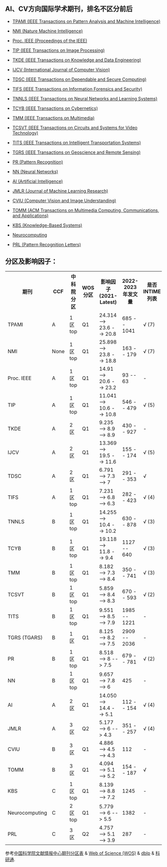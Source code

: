 ## AI、CV方向国际学术期刊，排名不区分前后

 - [TPAMI (IEEE Transactions on Pattern Analysis and Machine Intelligence)](https://ieeexplore.ieee.org/xpl/RecentIssue.jsp?punumber=34)

 - [NMI (Nature Machine Intelligence)](https://www.nature.com/natmachintell/)

 - [Proc. IEEE (Proceedings of the IEEE)](https://proceedingsoftheieee.ieee.org/)

 - [TIP (IEEE Transactions on Image Processing)](https://ieeexplore.ieee.org/xpl/RecentIssue.jsp?punumber=83)

 - [TKDE (IEEE Transactions on Knowledge and Data Engineering)](https://ieeexplore.ieee.org/xpl/RecentIssue.jsp?punumber=69)

 - [IJCV (International Journal of Computer Vision)](https://www.springer.com/journal/11263)

 - [TDSC (IEEE Transactions on Dependable and Secure Computing)](https://ieeexplore.ieee.org/xpl/aboutJournal.jsp?punumber=8858)

 - [TIFS (IEEE Transactions on Information Forensics and Security)](https://ieeexplore.ieee.org/xpl/RecentIssue.jsp?punumber=10206)

 - [TNNLS (IEEE Transactions on Neural Networks and Learning Systems)](https://ieeexplore.ieee.org/xpl/RecentIssue.jsp?punumber=5962385)

 - [TCYB (IEEE Transactions on Cybernetics)](https://ieeexplore.ieee.org/xpl/RecentIssue.jsp?punumber=6221036)

 - [TMM (IEEE Transactions on Multimedia)](https://ieeexplore.ieee.org/xpl/RecentIssue.jsp?punumber=6046)

 - [TCSVT (IEEE Transactions on Circuits and Systems for Video Technology)](https://ieeexplore.ieee.org/xpl/RecentIssue.jsp?punumber=76)

 - [TITS (IEEE Transactions on Intelligent Transportation Systems)](https://ieeexplore.ieee.org/xpl/RecentIssue.jsp?punumber=6979)

 - [TGRS (IEEE Transactions on Geoscience and Remote Sensing)](https://ieeexplore.ieee.org/xpl/RecentIssue.jsp?punumber=36)

 - [PR (Pattern Recognition)](https://www.sciencedirect.com/journal/pattern-recognition)

 - [NN (Neural Networks)](https://www.sciencedirect.com/journal/neural-networks)

 - [AI (Artificial Intelligence)](https://jcr.clarivate.com/jcr-jp/journal-profile?journal=ARTIF%20INTELL&year=2021)

 - [JMLR (Journal of Machine Learning Research)](https://www.jmlr.org/) 

 - [CVIU (Computer Vision and Image Understanding)](https://www.sciencedirect.com/journal/computer-vision-and-image-understanding/)

  - [TOMM (ACM Transactions on Multimedia Computing, Communications, and Applications)](https://dl.acm.org/journal/tomm)

 - [KBS (Knowledge-Based Systems)](https://www.sciencedirect.com/journal/knowledge-based-systems)

 - [Neurocomputing](https://www.sciencedirect.com/journal/neurocomputing/)

 - [PRL (Pattern Recognition Letters)](https://www.sciencedirect.com/journal/pattern-recognition-letters/)


## 分区及影响因子：

 <table>
  <tr>
    <th>期刊</th>
    <th>CCF</th>
    <th>中科院分区</th>
    <th>WOS分区</th>
    <th>影响因子 (2021-Latest)</th>
    <th>2022-2023年发文量</th>
    <th>是否INTIME列表</th>
  </tr>
  <tr>
    <td>TPAMI</td>
    <td>A</td>
    <td>1区top</td>
    <td>Q1</td>
    <td>24.314 --> 23.6 --> 20.8</td>
    <td>685 -- 1041</td>
    <td>√ (7)</td>
  </tr>
  <tr>
    <td>NMI</td>
    <td>None</td>
    <td>1区top</td>
    <td>Q1</td>
    <td>25.898 --> 23.8 --> 18.8</td>
    <td>163 -- 179</td>
    <td>√ (7)</td>
  </tr>
  <tr>
    <td>Proc. IEEE</td>
    <td>A</td>
    <td>1区top</td>
    <td>Q1</td>
    <td>14.91 --> 20.6 --> 23.2</td>
    <td>93 -- 63</td>
    <td>-</td>
  </tr>
  <tr>
    <td>TIP</td>
    <td>A</td>
    <td>1区top</td>
    <td>Q1</td>
    <td>11.041 --> 10.6 --> 10.8</td>
    <td>546 -- 479</td>
    <td>√ (5)</td>
  </tr>
  <tr>
    <td>TKDE</td>
    <td>A</td>
    <td>2区</td>
    <td>Q1</td>
    <td>9.235 --> 8.9 --> 8.9</td>
    <td>430 -- 927</td>
    <td>-</td>
  </tr>
  <tr>
    <td>IJCV</td>
    <td>A</td>
    <td>2区</td>
    <td>Q1</td>
    <td>13.369 --> 19.5 --> 11.6</td>
    <td>155 -- 174</td>
    <td>√ (5)</td>
  </tr>
  <tr>
    <td>TDSC</td>
    <td>A</td>
    <td>2区</td>
    <td>Q1</td>
    <td>6.791 --> 7.3 --> 7</td>
    <td>291 -- 353</td>
    <td>√</td>
  </tr>
  <tr>
    <td>TIFS</td>
    <td>A</td>
    <td>1区top</td>
    <td>Q1</td>
    <td>7.231 --> 6.8 --> 6.3</td>
    <td>282 -- 423</td>
    <td>√ (4)</td>
  </tr>
  <tr>
    <td>TNNLS</td>
    <td>B</td>
    <td>1区top</td>
    <td>Q1</td>
    <td>14.255 --> 10.4 --> 10.2</td>
    <td>630 -- 878</td>
    <td>√ (3)</td>
  </tr>
  <tr>
    <td>TCYB</td>
    <td>B</td>
    <td>1区top</td>
    <td>Q1</td>
    <td>19.118 --> 11.8 --> 9.4</td>
    <td>1127 -- 640</td>
    <td>√ (3)</td>
  </tr>
  <tr>
    <td>TMM</td>
    <td>B</td>
    <td>1区top</td>
    <td>Q1</td>
    <td>8.182 --> 7.3 --> 8.4</td>
    <td>350 -- 741</td>
    <td>√ (3)</td>
  </tr>
  <tr>
    <td>TCSVT</td>
    <td>B</td>
    <td>1区top</td>
    <td>Q1</td>
    <td>5.859 --> 8.4 --> 8.3</td>
    <td>670 -- 593</td>
    <td>√ (2)</td>
  </tr>
  <tr>
    <td>TITS</td>
    <td>B</td>
    <td>1区top</td>
    <td>Q1</td>
    <td>9.551 --> 8.5 --> 7.9</td>
    <td>1985 -- 1221</td>
    <td>-</td>
  </tr>
  <tr>
    <td>TGRS (TGARS)</td>
    <td>B</td>
    <td>1区</td>
    <td>Q1</td>
    <td>8.125 --> 8.2 --> 7.5</td>
    <td>2909 -- 2036</td>
    <td>-</td>
  </tr>
  <tr>
    <td>PR</td>
    <td>B</td>
    <td>1区top</td>
    <td>Q1</td>
    <td>8.518 --> 8 --> 7.5</td>
    <td>679 -- 781</td>
    <td>√ (2)</td>
  </tr>
  <tr>
    <td>NN</td>
    <td>B</td>
    <td>1区top</td>
    <td>Q1</td>
    <td>9.657 --> 7.8 --> 6</td>
    <td>425</td>
    <td>-</td>
  </tr>
  <tr>
    <td>AI</td>
    <td>A</td>
    <td>2区</td>
    <td>Q1</td>
    <td>14.050 --> 14.4 --> 5.1</td>
    <td>112 -- 154</td>
    <td>√ (4)</td>
  </tr>
  <tr>
    <td>JMLR</td>
    <td>A</td>
    <td>3区</td>
    <td>Q2</td>
    <td>5.177 --> 6 --> 4.3</td>
    <td>351 -- 257</td>
    <td>√ (4)</td>
  </tr>
  <tr>
    <td>CVIU</td>
    <td>B</td>
    <td>3区</td>
    <td>Q1</td>
    <td>4.886 --> 4.5 --> 4.3</td>
    <td>112</td>
    <td>-</td>
  </tr>
  <tr>
    <td>TOMM</td>
    <td>B</td>
    <td>3区</td>
    <td>Q1</td>
    <td>4.094 --> 5.1 --> 5.2</td>
    <td>154 -- 187</td>
    <td>√</td>
  </tr>
  <tr>
    <td>KBS</td>
    <td>C</td>
    <td>1区top</td>
    <td>Q1</td>
    <td> 8.139 --> 8.8 --> 7.2</td>
    <td>1245</td>
    <td>-</td>
  </tr>
  <tr>
    <td>Neurocomputing</td>
    <td>C</td>
    <td>2区top</td>
    <td>Q1</td>
    <td>5.779 --> 6 --> 5.5</td>
    <td>1382</td>
    <td>-</td>
  </tr>
  <tr>
    <td>PRL</td>
    <td>C</td>
    <td>3区</td>
    <td>Q2</td>
    <td>4.757 --> 5.1 --> 3.9</td>
    <td>287</td>
    <td>-</td>
  </tr>
</table>


参考[中国科学院文献情报中心期刊分区表](http://www.fenqubiao.com/) & [Web of Science (WOS)](https://www.webofscience.com/wos/woscc/basic-search) & [dblp](https://dblp.org/) & [科研通](https://www.ablesci.com/).

 
